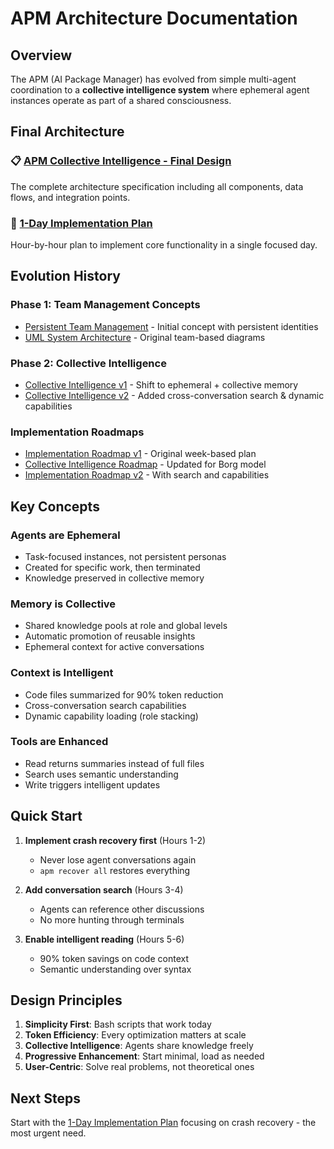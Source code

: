 # APM Architecture Documentation

## Overview

The APM (AI Package Manager) has evolved from simple multi-agent coordination to a **collective intelligence system** where ephemeral agent instances operate as part of a shared consciousness.

## Final Architecture

### 📋 [APM Collective Intelligence - Final Design](./apm-collective-intelligence-final.md)
The complete architecture specification including all components, data flows, and integration points.

### 🚀 [1-Day Implementation Plan](./implementation-plan-1-day.md)
Hour-by-hour plan to implement core functionality in a single focused day.

## Evolution History

### Phase 1: Team Management Concepts
- [Persistent Team Management](./persistent-team-management.md) - Initial concept with persistent identities
- [UML System Architecture](./uml-system-architecture.md) - Original team-based diagrams

### Phase 2: Collective Intelligence
- [Collective Intelligence v1](./collective-intelligence-architecture.md) - Shift to ephemeral + collective memory
- [Collective Intelligence v2](./collective-intelligence-v2.md) - Added cross-conversation search & dynamic capabilities

### Implementation Roadmaps
- [Implementation Roadmap v1](./implementation-roadmap.md) - Original week-based plan
- [Collective Intelligence Roadmap](./collective-intelligence-roadmap.md) - Updated for Borg model
- [Implementation Roadmap v2](./implementation-roadmap-v2.md) - With search and capabilities

## Key Concepts

### Agents are Ephemeral
- Task-focused instances, not persistent personas
- Created for specific work, then terminated
- Knowledge preserved in collective memory

### Memory is Collective
- Shared knowledge pools at role and global levels
- Automatic promotion of reusable insights
- Ephemeral context for active conversations

### Context is Intelligent
- Code files summarized for 90% token reduction
- Cross-conversation search capabilities
- Dynamic capability loading (role stacking)

### Tools are Enhanced
- Read returns summaries instead of full files
- Search uses semantic understanding
- Write triggers intelligent updates

## Quick Start

1. **Implement crash recovery first** (Hours 1-2)
   - Never lose agent conversations again
   - `apm recover all` restores everything

2. **Add conversation search** (Hours 3-4)
   - Agents can reference other discussions
   - No more hunting through terminals

3. **Enable intelligent reading** (Hours 5-6)
   - 90% token savings on code context
   - Semantic understanding over syntax

## Design Principles

1. **Simplicity First**: Bash scripts that work today
2. **Token Efficiency**: Every optimization matters at scale
3. **Collective Intelligence**: Agents share knowledge freely
4. **Progressive Enhancement**: Start minimal, load as needed
5. **User-Centric**: Solve real problems, not theoretical ones

## Next Steps

Start with the [1-Day Implementation Plan](./implementation-plan-1-day.md) focusing on crash recovery - the most urgent need.